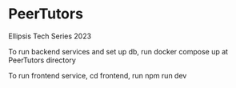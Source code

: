 # PeerTutors

Ellipsis Tech Series 2023

To run backend services and set up db, run docker compose up at PeerTutors directory

To run frontend service, cd frontend, run npm run dev

